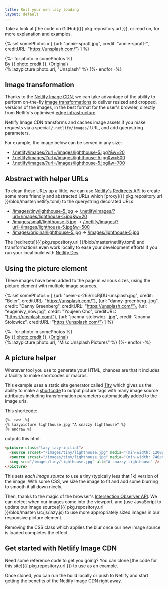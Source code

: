 ```yaml
---
title: Roll your own lazy loading
layout: default
---
```


Take a look at [the code on GitHub]({{ pkg.repository.url }}), or read on, for more explanation and examples.

{% set somePhotos = [
  {url: "annie-spratt.jpg", credit: "annie-spratt-", creditURL: "https://unsplash.com/"}
] %}
<section class="post-teaser">
{%- for photo in somePhotos %}
  <div class="credit">By <a href="{{ photo.creditURL }}" target="_BLANK" rel="noopener"> {{ photo.credit }}</a>, (<a href="/images/original/{{ photo.url }}" target="_BLANK" rel="noopener">Original</a>)</div>
  {% lazypicture photo.url, "Unsplash" %}
{%- endfor -%}
</section >


## Image transformation

Thanks to the [Netlify Image CDN](https://docs.netlify.com/image-cdn/overview/?utm_source=github&utm_medium=icdn-example-pnh&utm_campaign=devex), we can take advantage of the ability to perform on-the-fly [image transformations](https://docs.netlify.com/image-cdn/overview/?utm_source=github&utm_medium=icdn-example-pnh&utm_campaign=devex#transform-images) to deliver resized and cropped, versions of the images, in the best format for the user's browser, directly from Netlify's optimised [edge infrastructure](https://www.netlify.com/features/adn/?utm_source=github&utm_medium=icdn-example-pnh&utm_campaign=devex).

Netlify Image CDN transforms and caches image assets if you make requests via a special `/.netlify/images/` URL, and add querystring parameters.

For example, the image below can be served in any size:

- [/.netlify/images/?url=/images/lighthouse-5.jpg?&w=20](/.netlify/images/?url=/images/lighthouse-5.jpg&w=20)
- [/.netlify/images/?url=/images/lighthouse-5.jpg&w=500](/.netlify/images/?url=/images/lighthouse-5.jpg&w=500)
- [/.netlify/images/?url=/images/lighthouse-5.jpg&w=700](/.netlify/images/?url=/images/lighthouse-5.jpg&w=700)

## Abstract with helper URLs

To clean these URLs up a little, we can use [Netlify's Redirects API](https://www.netlify.com/docs/redirects/?utm_source=github&utm_medium=icdn-example-pnh&utm_campaign=devex) to create some more friendly and abstracted URLs which [proxy]({{ pkg.repository.url }}/blob/master/netlify.toml) to the querystring decorated URLs:

- [/images/tiny/lighthouse-5.jpg](/images/tiny/lighthouse-5.jpg) → [/.netlify/images/?url=/images/lighthouse-5.jpg&w=20](/.netlify/images/?url=/images/lighthouse-5.jpg&w=20) 
- [/images/small/lighthouse-5.jpg](/images/small/lighthouse-5.jpg) → [/.netlify/images/?url=/images/lighthouse-5.jpg&w=500](/.netlify/images/?url=/images/lighthouse-5.jpg&w=500) 
- [/images/original/lighthouse-5.jpg](/images/original/lighthouse-5.jpg) → [/images/lighthouse-5.jpg](/images/lighthouse-5.jpg)

The [redirects]({{ pkg.repository.url }}/blob/master/netlify.toml) and transformations even work locally to ease your development efforts if you run your local build with [Netlify Dev](https://netlify.com/products/dev?utm_source=github&utm_medium=icdn-example-pnh&utm_campaign=devex)

## Using the picture element

These images have been added to the page in various sizes, using the picture element with multiple image sources.

{% set somePhotos = [
  {url: "beier-c-26iVrIcRjDU-unsplash.jpg", credit: "Beier", creditURL: "https://unsplash.com/"},
  {url: "danny-greenberg-.jpg", credit: "Danny Greenberg", creditURL: "https://unsplash.com/"},
  {url: "eugenivy_now.jpg", credit: "Youjeen Cho", creditURL: "https://unsplash.com/"},
  {url: "joanna-stolowicz-.jpg", credit: "Joanna Stolowicz", creditURL: "https://unsplash.com/"}
] %}

<section class="post-teaser">
{%- for photo in somePhotos %}
  <div class="credit">By <a href="{{ photo.creditURL }}" target="_BLANK" rel="noopener"> {{ photo.credit }}</a>, (<a href="/images/original/{{ photo.url }}" target="_BLANK" rel="noopener">Original</a>)</div>
  {% lazypicture photo.url, "Misc Unsplash Pictures" %}
{%- endfor -%}
</section >


## A picture helper

Whatever tool you use to generate your HTML, chances are that it includes a facility to make shortcodes or macros.

This example uses a static site generator called [11ty](https://www.11ty.io) which gives us the ability to make a [shortcode](https://www.11ty.io/docs/shortcodes/) to output picture tags with many image source attributes including  transformation parameters automatically added to the image urls.

This shortcode:

```html
{%- raw -%}
{% lazypicture lighthouse.jpg "A snazzy lighthouse" %}
{% endraw %}
```

outputs this html:

```html
<picture class="lazy lazy-initial">
  <source srcset="/images/tiny/lighthouse.jpg" media="(min-width: 1200px)">
  <source srcset="/images/tiny/lighthouse.jpg" media="(min-width: 740px)">
  <img src="/images/tiny/lighthouse.jpg" alt="A snazzy lighthouse" />
</picture>
```

This sets _each image source_ to use a tiny (typically less that 1k) version of the image. With some CSS, we size the image to fit and add some blurring to smooth it all down nicely.

Then, thanks to the magic of the browser's [Intersection Observer API](https://developer.mozilla.org/en-US/docs/Web/API/Intersection_Observer_API). We can detect when our images come into the viewport, and [use JavaScript to update our image sources]({{ pkg.repository.url }}/blob/master/src/js/lazy.js) to use more appropriately sized images in our responsive picture element.

Removing the CSS class which applies the blur once our new image source is loaded completes the effect.

## Get started with Netlify Image CDN

Need some reference code to get you going? You can clone [the code for this site]({{ pkg.repository.url }}) to use as an example.

Once cloned, you can run the build locally or push to Netlify and start getting the benefits of the Netlify Image CDN right away.
